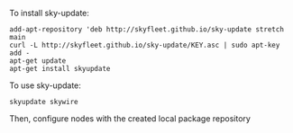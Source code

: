 To install sky-update:
```
add-apt-repository 'deb http://skyfleet.github.io/sky-update stretch main
curl -L http://skyfleet.github.io/sky-update/KEY.asc | sudo apt-key add -
apt-get update
apt-get install skyupdate
```

To use sky-update:

```
skyupdate skywire
```

Then, configure nodes with the created local package repository
